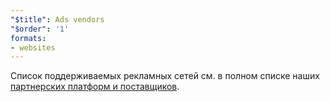 ```yaml
---
"$title": Ads vendors
"$order": '1'
formats:
- websites
---
```


Список поддерживаемых рекламных сетей см. в полном списке наших [партнерских платформ и поставщиков](../../../../support/faq/platform-and-vendor-partners.md).
